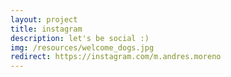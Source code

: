 ```yaml
---
layout: project
title: instagram
description: let's be social :)
img: /resources/welcome_dogs.jpg
redirect: https://instagram.com/m.andres.moreno
---
```


